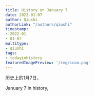 ```yaml
---
title: History on January 7
date: 2022-01-07
author: Qiushi 
authorLink: "/authors/qiushi"
timestamp: 
- 2022-01
- 01-07
multitype: 
- qiushi
tags: 
- todayinhistory
featuredImagePreview: '/img/icon.png'
---
```









历史上的1月7日，

January 7 in history, 

<!--more-->

